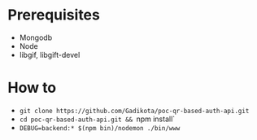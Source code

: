 # Prerequisites
* Mongodb
* Node
* libgif, libgift-devel

# How to
* `git clone https://github.com/Gadikota/poc-qr-based-auth-api.git`
* `cd poc-qr-based-auth-api.git && `npm install`
* `DEBUG=backend:* $(npm bin)/nodemon ./bin/www`
